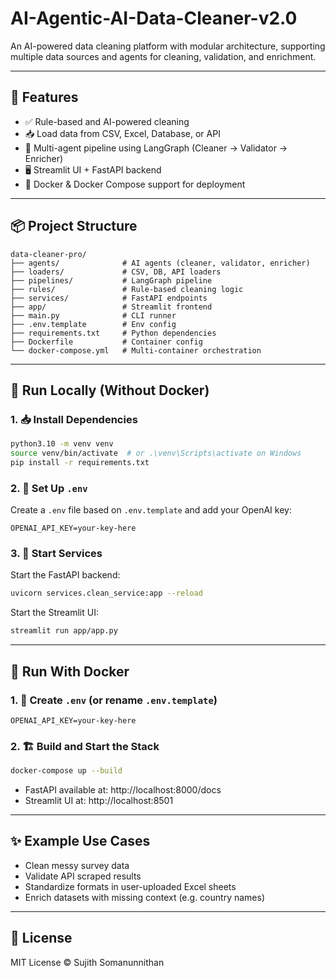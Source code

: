 # AI-Agentic-AI-Data-Cleaner-v2.0

An AI-powered data cleaning platform with modular architecture, supporting multiple data sources and agents for cleaning, validation, and enrichment.

---

## 🚀 Features

- ✅ Rule-based and AI-powered cleaning
- 📥 Load data from CSV, Excel, Database, or API
- 🧠 Multi-agent pipeline using LangGraph (Cleaner → Validator → Enricher)
- 🖥️ Streamlit UI + FastAPI backend
- 🐳 Docker & Docker Compose support for deployment

---

## 📦 Project Structure

```
data-cleaner-pro/
├── agents/              # AI agents (cleaner, validator, enricher)
├── loaders/             # CSV, DB, API loaders
├── pipelines/           # LangGraph pipeline
├── rules/               # Rule-based cleaning logic
├── services/            # FastAPI endpoints
├── app/                 # Streamlit frontend
├── main.py              # CLI runner
├── .env.template        # Env config
├── requirements.txt     # Python dependencies
├── Dockerfile           # Container config
└── docker-compose.yml   # Multi-container orchestration
```

---

## 🧪 Run Locally (Without Docker)

### 1. 📥 Install Dependencies

```bash
python3.10 -m venv venv
source venv/bin/activate  # or .\venv\Scripts\activate on Windows
pip install -r requirements.txt
```

### 2. 🔐 Set Up `.env`

Create a `.env` file based on `.env.template` and add your OpenAI key:
```
OPENAI_API_KEY=your-key-here
```

### 3. 🚀 Start Services

Start the FastAPI backend:
```bash
uvicorn services.clean_service:app --reload
```

Start the Streamlit UI:
```bash
streamlit run app/app.py
```

---

## 🐳 Run With Docker

### 1. 🔐 Create `.env` (or rename `.env.template`)

```
OPENAI_API_KEY=your-key-here
```

### 2. 🏗️ Build and Start the Stack

```bash
docker-compose up --build
```

- FastAPI available at: http://localhost:8000/docs
- Streamlit UI at: http://localhost:8501

---

## ✨ Example Use Cases

- Clean messy survey data
- Validate API scraped results
- Standardize formats in user-uploaded Excel sheets
- Enrich datasets with missing context (e.g. country names)

---

## 📃 License

MIT License © Sujith Somanunnithan
